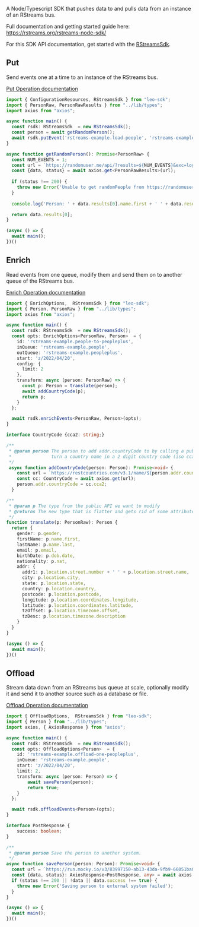 A Node/Typescript SDK that pushes data to and pulls data from an instance of an RStreams bus.

Full documentation and getting started guide here: https://rstreams.org/rstreams-node-sdk/

For this SDK API documentation, get started with the [RStreamsSdk](classes/index.RStreamsSdk.html).

## Put

Send events one at a time to an instance of the RStreams bus.

[Put Operation documentation](https://rstreams.org/rstreams-node-sdk/sdk-apis/standalone-ops/put/)

```typescript
import { ConfigurationResources, RStreamsSdk } from "leo-sdk";
import { PersonRaw, PersonRawResults } from "../lib/types";
import axios from "axios";

async function main() {
  const rsdk: RStreamsSdk  = new RStreamsSdk();
  const person = await getRandomPerson();
  await rsdk.putEvent('rstreams-example.load-people', 'rstreams-example.people', person);
}

async function getRandomPerson(): Promise<PersonRaw> {
  const NUM_EVENTS = 1;
  const url = `https://randomuser.me/api/?results=${NUM_EVENTS}&exc=login,registered,phone,cell,picture,id&noinfo`;
  const {data, status} = await axios.get<PersonRawResults>(url);
  
  if (status !== 200) {
    throw new Error('Unable to get randomPeople from https://randomuser.me API: ' + status);
  }
  
  console.log('Person: ' + data.results[0].name.first + ' ' + data.results[0].name.last);

  return data.results[0];
}

(async () => {
  await main();
})()
```

## Enrich

Read events from one queue, modify them and send them on to another queue of the RStreams bus.

[Enrich Operation documentation](https://rstreams.org/rstreams-node-sdk/sdk-apis/standalone-ops/enrich/)

```typescript
import { EnrichOptions,  RStreamsSdk } from "leo-sdk";
import { Person, PersonRaw } from "../lib/types";
import axios from "axios";

async function main() {
  const rsdk: RStreamsSdk  = new RStreamsSdk();
  const opts: EnrichOptions<PersonRaw, Person>  = {
    id: 'rstreams-example.people-to-peopleplus',
    inQueue: 'rstreams-example.people',
    outQueue: 'rstreams-example.peopleplus',
    start: 'z/2022/04/20',
    config: {
      limit: 2
    },
    transform: async (person: PersonRaw) => {
      const p: Person = translate(person);
      await addCountryCode(p);
      return p;
    }
  };

  await rsdk.enrichEvents<PersonRaw, Person>(opts);
}

interface CountryCode {cca2: string;}

/**
 * @param person The person to add addr.countryCode to by calling a public API to
 *               turn a country name in a 2 digit country code (iso cca2)
 */
 async function addCountryCode(person: Person): Promise<void> {
    const url = `https://restcountries.com/v3.1/name/${person.addr.country}?fullText=true&fields=cca2`;    
    const cc: CountryCode = await axios.get(url);
    person.addr.countryCode = cc.cca2;
  }

/**
 * @param p The type from the public API we want to modify
 * @returns The new type that is flatter and gets rid of some attributes don't need
 */
function translate(p: PersonRaw): Person {
  return {
    gender: p.gender,
    firstName: p.name.first,
    lastName: p.name.last,
    email: p.email,
    birthDate: p.dob.date,
    nationality: p.nat,
    addr: {
      addr1: p.location.street.number + ' ' + p.location.street.name,
      city: p.location.city, 
      state: p.location.state,
      country: p.location.country,
      postcode: p.location.postcode,
      longitude: p.location.coordinates.longitude,
      latitude: p.location.coordinates.latitude,
      tzOffset: p.location.timezone.offset,
      tzDesc: p.location.timezone.description
    }
  }
}

(async () => {
  await main();
})()
```

## Offload

Stream data down from an RStreams bus queue at scale, optionally modify it and send it to another source such as a database or file.

[Offload Operation documentation](https://rstreams.org/rstreams-node-sdk/sdk-apis/standalone-ops/offload/)

```typescript
import { OffloadOptions,  RStreamsSdk } from "leo-sdk";
import { Person } from "../lib/types";
import axios, { AxiosResponse } from "axios";

async function main() {
  const rsdk: RStreamsSdk  = new RStreamsSdk();
  const opts: OffloadOptions<Person>  = {
    id: 'rstreams-example.offload-one-peopleplus',
    inQueue: 'rstreams-example.people',
    start: 'z/2022/04/20',
    limit: 2,
    transform: async (person: Person) => {
        await savePerson(person);
        return true;        
    }
  };

  await rsdk.offloadEvents<Person>(opts);
}

interface PostResponse {
    success: boolean;
}

/**
 * @param person Save the person to another system.
 */
async function savePerson(person: Person): Promise<void> {
  const url = `https://run.mocky.io/v3/83997150-ab13-43da-9fb9-66051ba06c10?mocky-delay=500ms`;    
  const {data, status}: AxiosResponse<PostResponse, any> = await axios.post<PostResponse>(url, person);
  if (status !== 200 || !data || data.success !== true) {
    throw new Error('Saving person to external system failed');
  }
}

(async () => {
  await main();
})()
```